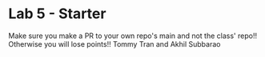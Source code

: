 # Lab 5 - Starter
Make sure you make a PR to your own repo's main and not the class' repo!! Otherwise you will lose points!!
Tommy Tran and Akhil Subbarao

